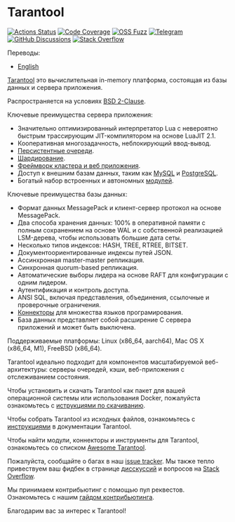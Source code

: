 # Tarantool

[![Actions Status][actions-badge]][actions-url]
[![Code Coverage][coverage-badge]][coverage-url]
[![OSS Fuzz][oss-fuzz-badge]][oss-fuzz-url]
[![Telegram][telegram-badge]][telegram-url]
[![GitHub Discussions][discussions-badge]][discussions-url]
[![Stack Overflow][stackoverflow-badge]][stackoverflow-url]

Переводы:

- [English](https://github.com/tarantool/tarantool/blob/master/README.md)

[Tarantool][tarantool-url] это вычислительная in-memory платформа, состоящая из базы данных и сервера приложения.

Распространяется на условиях [BSD 2-Clause][license].

Ключевые преимущества сервера приложения:

* Значительно оптимизированный интерпретатор Lua с невероятно быстрым трассирующим JIT-компилятором
  на основе LuaJIT 2.1.
* Кооперативная многозадачность, неблокирующий ввод-вывод.
* [Персистентные очереди][queue].
* [Шардирование][vshard].
* [Фреймворк кластера и веб приложения][cartridge].
* Доступ к внешним базам данных, таким как [MySQL][mysql] и [PostgreSQL][pg].
* Богатый набор встроенных и автономных [модулей][modules].

Ключевые преимущества базы данных:

* Формат данных MessagePack и клиент-сервер протокол на основе MessagePack.
* Два способа хранения данных: 100% в оперативной памяти с полным сохранением на основе WAL и
  с собственной реализацией LSM-дерева, чтобы использовать большие дата сеты.
* Несколько типов индексов: HASH, TREE, RTREE, BITSET.
* Документоориентированные индексы путей JSON.
* Ассинхронная master-master репликация.
* Синхронная quorum-based репликация.
* Автоматические выборы лидера на основе RAFT для конфигурации с одним лидером.
* Аутентификация и контроль доступа.
* ANSI SQL, включая представления, объединения, ссылочные и проверочные ограничения.
* [Коннекторы][connectors] для множества языков програмирования.
* База данных представляет собой расширение C сервера приложений и может быть выключена.

Поддерживаемые платформы: Linux (x86_64, aarch64), Mac OS X (x86_64, M1), FreeBSD
(x86_64).

Tarantool идеально подходит для компонентов масштабируемой веб-архитектуры:
серверы очередей, кэши, веб-приложения с отслеживанием состояния.

Чтобы установить и скачать Tarantool как пакет для вашей операционной системы или использования
Docker, пожалуйста ознакомьтесь с  [иструкциями по скачиванию][download].

Чтобы собрать Tarantool из исходных файлов, ознакомьтесь с [инструкциями][building] в
документации Tarantool.

Чтобы найти модули, коннекторы и инструменты для Tarantool, ознакомьтесь со списком [Awesome
Tarantool][awesome-list].

Пожалуйста, сообщайте о багах в наш [issue tracker][issue-tracker]. Мы также тепло
привествуем ваш фидбек в странице [дисскуссий][discussions-url] и вопросов
на [Stack Overflow][stackoverflow-url].

Мы принимаем контрибьютинг с помощью пул реквестов. 
Ознакомьтесь с нашим [гайдом контрибьютинга][contributing].

Благодарим вас за интерес к Tarantool!

[actions-badge]: https://github.com/tarantool/tarantool/workflows/release/badge.svg

[actions-url]: https://github.com/tarantool/tarantool/actions

[coverage-badge]: https://coveralls.io/repos/github/tarantool/tarantool/badge.svg?branch=master

[coverage-url]: https://coveralls.io/github/tarantool/tarantool?branch=master

[telegram-badge]: https://img.shields.io/badge/Telegram-join%20chat-blue.svg

[telegram-url]: http://telegram.me/tarantool

[discussions-badge]: https://img.shields.io/github/discussions/tarantool/tarantool

[discussions-url]: https://github.com/tarantool/tarantool/discussions

[stackoverflow-badge]: https://img.shields.io/badge/stackoverflow-tarantool-orange.svg

[stackoverflow-url]: https://stackoverflow.com/questions/tagged/tarantool

[oss-fuzz-badge]: https://oss-fuzz-build-logs.storage.googleapis.com/badges/tarantool.svg

[oss-fuzz-url]: https://oss-fuzz.com/coverage-report/job/libfuzzer_asan_tarantool/latest

[tarantool-url]: https://www.tarantool.io/en/

[license]: LICENSE

[modules]: https://www.tarantool.io/en/download/rocks

[queue]: https://github.com/tarantool/queue

[vshard]: https://github.com/tarantool/vshard

[cartridge]: https://github.com/tarantool/cartridge

[mysql]: https://github.com/tarantool/mysql

[pg]: https://github.com/tarantool/pg

[connectors]: https://www.tarantool.io/en/download/connectors

[download]: https://www.tarantool.io/en/download/

[building]: https://www.tarantool.io/en/doc/latest/dev_guide/building_from_source/

[issue-tracker]: https://github.com/tarantool/tarantool/issues

[contributing]: CONTRIBUTING.md

[awesome-list]: https://github.com/tarantool/awesome-tarantool/
